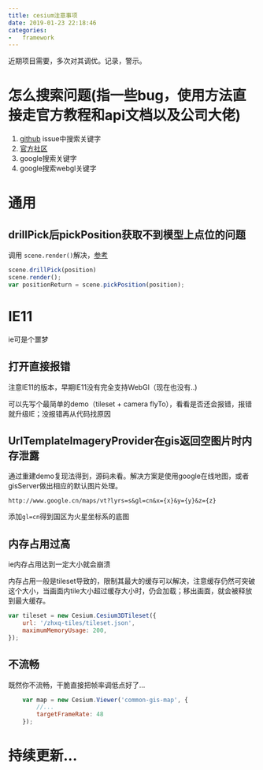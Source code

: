 ```yaml
---
title: cesium注意事项
date: 2019-01-23 22:18:46
categories:
-   framework
---
```

近期项目需要，多次对其调优。记录，警示。

<!--more-->
# 怎么搜索问题(指一些bug，使用方法直接走官方教程和api文档以及公司大佬)
1. [github](https://github.com/AnalyticalGraphicsInc/cesium) issue中搜索关键字
2. [官方社区](https://groups.google.com/forum/#!forum/cesium-dev)
3. google搜索关键字
4. google搜索webgl关键字

# 通用
## drillPick后pickPosition获取不到模型上点位的问题
调用 `scene.render()`解决，[参考](https://github.com/AnalyticalGraphicsInc/cesium/issues/5622)
```javascript
scene.drillPick(position)
scene.render();
var positionReturn = scene.pickPosition(position);
```
# IE11
ie可是个噩梦
## 打开直接报错
注意IE11的版本，早期IE11没有完全支持WebGl（现在也没有..)

可以先写个最简单的demo（tileset + camera flyTo），看看是否还会报错，报错就升级IE；没报错再从代码找原因
## UrlTemplateImageryProvider在gis返回空图片时内存泄露
通过重建demo复现法得到，源码未看。解决方案是使用google在线地图，或者gisServer做出相应的默认图片处理。

`http://www.google.cn/maps/vt?lyrs=s&gl=cn&x={x}&y={y}&z={z}`

添加`gl=cn`得到国区为火星坐标系的底图

## 内存占用过高
ie内存占用达到一定大小就会崩溃

内存占用一般是tileset导致的，限制其最大的缓存可以解决，注意缓存仍然可突破这个大小，当画面内tile大小超过缓存大小时，仍会加载；移出画面，就会被释放到最大缓存。
```javascript
var tileset = new Cesium.Cesium3DTileset({
    url: '/zhxq-tiles/tileset.json',
    maximumMemoryUsage: 200,
});
```

## 不流畅
既然你不流畅，干脆直接把帧率调低点好了...
```javascript
    var map = new Cesium.Viewer('common-gis-map', {
        //...
        targetFrameRate: 48
    });
```

# 持续更新...
